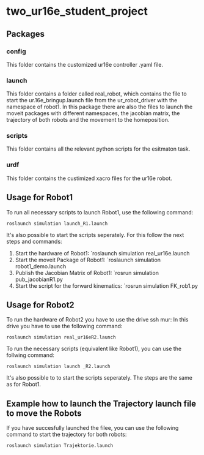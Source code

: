 # two_ur16e_student_project

## Packages

### config
This folder contains the customized ur16e controller .yaml file.

### launch
This folder contains a folder called real_robot, which contains the file to start the ur.16e_bringup.launch file from the ur_robot_driver with the namespace of robot1.
In this package there are also the files to launch the moveit packages with different namespaces, the jacobian matrix, the trajectory of both robots and the movement to the homeposition.

### scripts
This folder contains all the relevant python scripts for the esitmaton task.

### urdf
This folder contains the custimized xacro files for the ur16e robot.

## Usage for Robot1
To run all necessary scripts to launch Robot1, use the following command:

`roslaunch simulation launch_R1.launch`

It's also possible to start the scripts seperately. For this follow the next steps and commands:

1. Start the hardware of Robot1: `roslaunch simulation real_ur16e.launch
2. Start the moveit Package of Robot1: `roslaunch simulation robot1_demo.launch
3. Publish the Jacobian Matrix of Robot1: `rosrun simulation pub_jacobianR1.py
4. Start the script for the forward kinematics: `rosrun simulation FK_rob1.py

## Usage for Robot2
To run the hardware of Robot2 you have to use the drive ssh mur: In this drive you have to use the following command:

`roslaunch simulation real_ur16eR2.launch`

To run the necessary scripts (equivalent like Robot1), you can use the follwing command:

`roslaunch simulation launch _R2.launch`

It's also possible to to start the scripts seperately. The steps are the same as for Robot1.

## Example how to launch the Trajectory launch file to move the Robots

If you have succesfully launched the filee, you can use the following command to start the trajectory for both robots:

`roslaunch simulation Trajektorie.launch`
